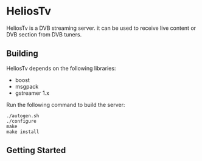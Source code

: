 # HeliosTv

HeliosTv is a DVB streaming server. it can be used to receive live content or
DVB section from DVB tuners.

## Building

HeliosTv depends on the following libraries:

- boost
- msgpack
- gstreamer 1.x

Run the following command to build the server:

    ./autogen.sh
    ./configure
    make
    make install

## Getting Started
